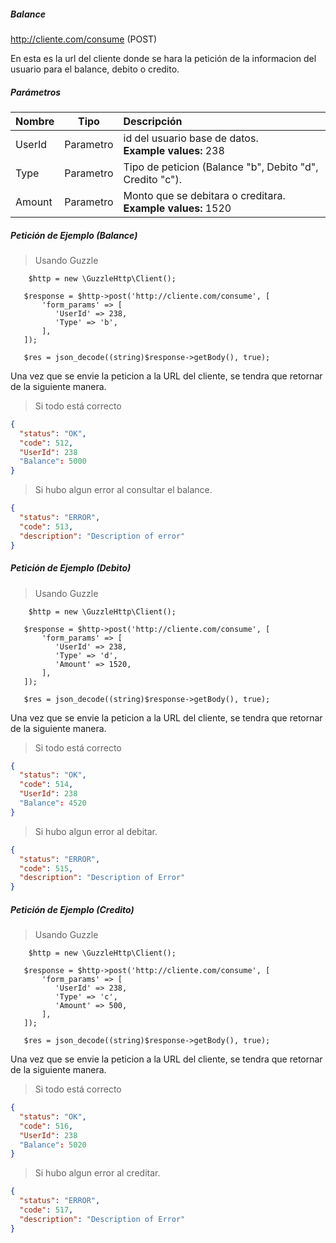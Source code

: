 
##### Balance
http://cliente.com/consume  (POST)

En esta es la url del cliente donde se hara la petición de la informacion del usuario para el balance, debito o credito.

##### Parámetros
| Nombre | Tipo | Descripción |
| :-- | :--:| :-- |
| UserId | Parametro | id del usuario base de datos.<br/>**Example values:** 238 |
| Type | Parametro | Tipo de peticion (Balance "b", Debito "d", Credito "c"). <br/> |
| Amount | Parametro | Monto que se debitara o creditara. <br/>**Example values:** 1520 |

##### Petición de Ejemplo (Balance)

>  Usando Guzzle
  
        $http = new \GuzzleHttp\Client();
                   
       $response = $http->post('http://cliente.com/consume', [
           'form_params' => [
              'UserId' => 238,
              'Type' => 'b',
           ],
       ]);
                  
       $res = json_decode((string)$response->getBody(), true);

Una vez que se envie la peticion a la URL del cliente, se tendra que retornar de la siguiente manera.

> Si todo está correcto
``` json
{
  "status": "OK",
  "code": 512,
  "UserId": 238
  "Balance": 5000
}    
``` 
> Si hubo algun error al consultar el balance.
``` json
{
  "status": "ERROR",
  "code": 513,
  "description": "Description of error"
}
``` 

##### Petición de Ejemplo (Debito)

>  Usando Guzzle
  
        $http = new \GuzzleHttp\Client();
                   
       $response = $http->post('http://cliente.com/consume', [
           'form_params' => [
              'UserId' => 238,
              'Type' => 'd',
              'Amount' => 1520,
           ],
       ]);
                  
       $res = json_decode((string)$response->getBody(), true);

Una vez que se envie la peticion a la URL del cliente, se tendra que retornar de la siguiente manera.

> Si todo está correcto
``` json
{
  "status": "OK",
  "code": 514,
  "UserId": 238
  "Balance": 4520
}    
``` 
> Si hubo algun error al debitar.
``` json
{
  "status": "ERROR",
  "code": 515,
  "description": "Description of Error"
}
``` 

##### Petición de Ejemplo (Credito)

>  Usando Guzzle
  
        $http = new \GuzzleHttp\Client();
                   
       $response = $http->post('http://cliente.com/consume', [
           'form_params' => [
              'UserId' => 238,
              'Type' => 'c',
              'Amount' => 500,
           ],
       ]);
                  
       $res = json_decode((string)$response->getBody(), true);

Una vez que se envie la peticion a la URL del cliente, se tendra que retornar de la siguiente manera.

> Si todo está correcto
``` json
{
  "status": "OK",
  "code": 516,
  "UserId": 238
  "Balance": 5020
}    
``` 
> Si hubo algun error al creditar.
``` json
{
  "status": "ERROR",
  "code": 517,
  "description": "Description of Error"
}
``` 